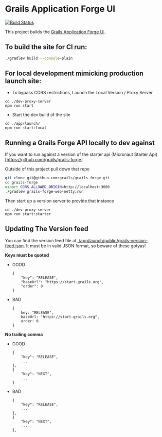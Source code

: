 # Grails Application Forge UI

[![Build Status](https://github.com/grails/grails-forge-ui/workflows/Publish/badge.svg)](https://github.com/grails/grails-forge-ui/actions)

This project builds the [Grails Application Forge UI](https://start.grails.org).

## To build the site for CI run:

```bash
./gradlew build --console=plain
```

## For local development mimicking production launch site:

- To bypass CORS restrictions, Launch the Local Version / Proxy Server

```
cd ./dev-proxy-server
npm run start
```

- Start the dev build of the site

```
cd ./app/launch/
npm run start:local
```

## Running a Grails Forge API locally to dev against

If you want to run against a version of the starter api (Micronaut Starter Api)[https://github.com/grails/grails-forge]

Outside of this project pull down that repo

```bash
git clone git@github.com:grails/grails-forge.git
cd grails-forge
export CORS_ALLOWED_ORIGIN=http://localhost:3000
./gradlew grails-forge-web-netty:run
```

Then start up a version server to provide that instance

```
cd ./dev-proxy-server
npm run start:starter
```

## Updating The Version feed

You can find the version feed file at [./app/launch/public/grails-version-feed.json](./app/launch/public/grails-version-feed.json). It must be in valid JSON format, so beware of these gotyas!

**Keys must be quoted**

- GOOD

  ```
  {
      "key": "RELEASE",
      "baseUrl": "https://start.grails.org",
      "order": 0
  }
  ```

- BAD

  ```
  {
      key: "RELEASE",
      baseUrl: "https://start.grails.org",
      order: 0
  }
  ```

**No trailing comma**

- GOOD

  ```
  {
      "key": "RELEASE",
      ...
  },
  {
      "key": "NEXT",
      ...
  }
  ```

- BAD

  ```
  {
      "key": "RELEASE",
      ...
  },
  {
      "key": "NEXT",
      ...
  },
  ```
